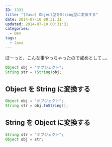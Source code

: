 ```yaml
---
ID: 1331
title: "[Java] Object型をString型に変換する"
date: 2014-07-10 00:31:31
updated: 2014-07-10 00:31:31
categories:
  - Dev
tags:
  - Java
---
```


ぼーっと、こんな事やっちゃったので戒めとして…。

```java
Object obj = "オブジェクト";
String str = (String)obj;
```

<!--more-->

## Object を String に変換する

```java
Object obj = "オブジェクト";
String str = obj.toString();
```

## String を Object に変換する

```java
String str = "オブジェクト";
Object obj = str;
```
